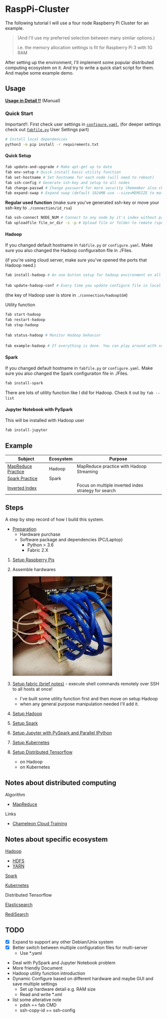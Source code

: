 # RaspPi-Cluster

The following tutorial I will use a four node Raspberry Pi Cluster for an example.

> (And I'll use my preferred selection between many similar options.)
>
> i.e. the memory allocation settings is fit for Raspberry Pi 3 with 1G RAM

After setting up the environment, I'll implement some popular distributed computing ecosystem on it.
And try to write a quick start script for them. And maybe some example demo.

## Usage

[**Usage in Detail !!**](Documentation/FabfileHelp.md) (Manual)

### Quick Start

Important!!. First check user settings in [`configure.yaml`](configure.yaml), (for deeper settings check out [`fabfile.py`](fabfile.py) User Settings part)

```sh
# Install local dependencies
python3 -m pip install -r requirements.txt
```

#### Quick Setup

```sh
fab update-and-upgrade # Make apt-get up to date
fab env-setup # Quick install basic utility function
fab set-hostname # Set hostname for each node (will need to reboot)
fab ssh-config # Generate ssh-key and setup to all nodes
fab change-passwd # Change password for more security (Remember also change in fabfile.py later if you have changed pi's passowrd)
fab expand-swap # Expand swap (default 1024MB use --size=MEMSIZE to match your need) (System default is 100MB)
```

**Regular used function** (make sure you've generated ssh-key or move your ssh-key to `./connection/id_rsa`)

```sh
fab ssh-connect NODE_NUM # Connect to any node by it's index without password (use -h flag to be hadoop user)
fab uploadfile file_or_dir -s -p # Upload file or folder to remote (specific node use -n=NODE_NUM flag)
```

#### Hadoop

If you changed default hostname in `fabfile.py` or `configure.yaml`.
Make sure you also changed the Hadoop configuraiton file in ./Files.

(if you're using cloud server, make sure you've opened the ports that Hadoop need.)

```sh
fab install-hadoop # An one button setup for hadoop environment on all nodes!!!

fab update-hadoop-conf # Every time you update configure file in local you can update it to all nodes at once
```

(the key of Hadoop user is store in `./connection/hadoopSSH`)

Utility function

```sh
fab start-hadoop
fab restart-hadoop
fab stop-hadoop

fab status-hadoop # Monitor Hadoop behavior

fab example-hadoop # If everything is done. You can play around with some hadoop official example
```

#### Spark

If you changed default hostname in `fabfile.py` or `configure.yaml`.
Make sure you also changed the Spark configuraiton file in ./Files.

```sh
fab install-spark
```

There are lots of utility function like I did for Hadoop. Check it out by `fab --list`

#### Jupyter Notebook with PySpark

This will be installed with Hadoop user

```sh
fab install-jupyter
```

## Example

Subject|Ecosystem|Purpose
-------|---------|-------
[MapReduce Practice](Example/MapReduce/)|Hadoop|MapReduce practice with Hadoop Streaming
[Spark Practice](Example/SparkExample/)|Spark|
[Inverted Index](Example/InvertedIndex/)||Focus on multiple inverted index strategy for search

## Steps

A step by step record of how I build this system.

* [Preparation](Tutorial/Preparation.md)
    * Hardware purchase
    * Software package and dependencies (PC/Laptop)
        * Python > 3.6
        * Fabric 2.X

1. [Setup Raspberry Pis](Tutorial/SetupRaspPi.md)
2. Assemble hardwares

    ![rpi-cluster](Picture/FourNodesRaspberryPiCluster.jpeg)

3. [Setup fabric (brief notes)](Tutorial/SetupFabric.md) - execute shell commands remotely over SSH to all hosts at once!
    * I've built some utility function first and then move on setup Hadoop
    * when any general purpose manipulation needed I'll add it.
4. [Setup Hadoop](Tutorial/SetupHadoop.md)
5. [Setup Spark](Tutorial/SetupSpark.md)
6. [Setup Jupyter with PySpark and Parallel IPython](Tutorial/SetupJupyter.md)
7. [Setup Kubernetes](Tutorial/SetupKubernetes.md)
8. [Setup Distributed Tensorflow](Tutorial/SetupDestributedTensorflow.md)
    * on Hadoop
    * on Kubernetes

## Notes about distributed computing

Algorithm

* [MapReduce](Notes/Distributed_Computing/MapReduce.md)

Links

* [Chameleon Cloud Training](https://cloudandbigdatalab.github.io/)

## Notes about specific ecosystem

[Hadoop](Notes/Hadoop/Hadoop.md)

* [HDFS](Notes/Hadoop/HDFS.md)
* [YARN](Notes/Hadoop/YARN.md)

[Spark](Notes/Spark/Spark.md)

[Kubernetes](Notes/Kubernetes/Kubernetes.md)

Distributed Tensorflow

[Elasticsearch](Notes/Elasticsearch/Elasticsearch.md)

[RediSearch](Notes/RediSearch/RediSearch.md)

## TODO

* [X] Expand to support any other Debian/Unix system
* [X] Better switch between multiple configuration files for multi-server
    * Use *.yaml
* Deal with PySpark and Jupyter Notebook problem
* More friendly Document
* Hadoop utility function introduction
* Dynamic Configure based on different hardware and maybe GUI and save multiple settings
    * Set up hardware detail e.g. RAM size
    * Read and write *.xml
* list some alterative note
    * pdsh == fab CMD
    * ssh-copy-id == ssh-config
